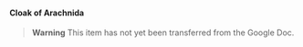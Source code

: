 <!-- spell-checker:words Arachnida -->
#### Cloak of Arachnida

> **Warning**
> This item has not yet been transferred from the Google Doc.
